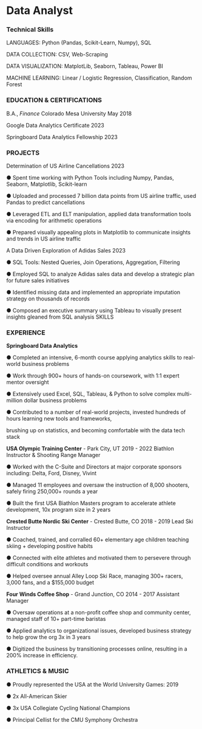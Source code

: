 # Data Analyst


### Technical Skills
LANGUAGES: Python (Pandas, Scikit-Learn, Numpy), SQL

DATA COLLECTION: CSV, Web-Scraping

DATA VISUALIZATION: MatplotLib, Seaborn, Tableau, Power BI

MACHINE LEARNING: Linear / Logistic Regression, Classification, Random Forest

### EDUCATION & CERTIFICATIONS
B.A., _Finance_  Colorado Mesa University May 2018

Google Data Analytics Certificate 2023

Springboard Data Analytics Fellowship 2023

### PROJECTS
Determination of US Airline Cancellations 2023

● Spent time working with Python Tools including Numpy, Pandas, Seaborn, Matplotlib, Scikit-learn

● Uploaded and processed 7 billion data points from US airline traffic, used Pandas to predict cancellations

● Leveraged ETL and ELT manipulation, applied data transformation tools via encoding for arithmetic operations

● Prepared visually appealing plots in Matplotlib to communicate insights and trends in US airline traffic


A Data Driven Exploration of Adidas Sales 2023

● SQL Tools: Nested Queries, Join Operations, Aggregation, Filtering

● Employed SQL to analyze Adidas sales data and develop a strategic plan for future sales initiatives

● Identified missing data and implemented an appropriate imputation strategy on thousands of records

● Composed an executive summary using Tableau to visually present insights gleaned from SQL analysis SKILLS

### EXPERIENCE
__Springboard Data Analytics__

● Completed an intensive, 6-month course applying analytics skills to real-world business problems

● Work through 900+ hours of hands-on coursework, with 1:1 expert mentor oversight

● Extensively used Excel, SQL, Tableau, & Python to solve complex multi-million dollar business problems

● Contributed to a number of real-world projects, invested hundreds of hours learning new tools and frameworks,

brushing up on statistics, and becoming comfortable with the data tech stack


__USA Olympic Training Center__         - Park City, UT 2019 - 2022 
Biathlon Instructor & Shooting Range Manager

● Worked with the C-Suite and Directors at major corporate sponsors including: Delta, Ford, Disney, Vivint

● Managed 11 employees and oversaw the instruction of 8,000 shooters, safely firing 250,000+ rounds a year

● Built the first USA Biathlon Masters program to accelerate athlete development, 10x program size in 2 years
  

__Crested Butte Nordic Ski Center__                   - Crested Butte, CO 2018 - 2019
Lead Ski Instructor

● Coached, trained, and corralled 60+ elementary age children teaching skiing + developing positive habits

● Connected with elite athletes and motivated them to persevere through difficult conditions and workouts

● Helped oversee annual Alley Loop Ski Race, managing 300+ racers, 3,000 fans, and a $155,000 budget


__Four Winds Coffee Shop__                               - Grand Junction, CO 2014 - 2017 
Assistant Manager

● Oversaw operations at a non-profit coffee shop and community center, managed staff of 10+ part-time baristas

● Applied analytics to organizational issues, developed business strategy to help grow the org 3x in 3 years

● Digitized the business by transitioning processes online, resulting in a 200% increase in efficiency.

### ATHLETICS & MUSIC

● Proudly represented the USA at the World University Games: 2019

● 2x All-American Skier

● 3x USA Collegiate Cycling National Champions

● Principal Cellist for the CMU Symphony Orchestra
